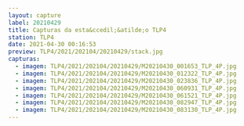 ```yaml
---
layout: capture
label: 20210429
title: Capturas da esta&ccedil;&atilde;o TLP4
station: TLP4
date: 2021-04-30 00:16:53
preview: TLP4/2021/202104/20210429/stack.jpg
capturas:
  - imagem: TLP4/2021/202104/20210429/M20210430_001653_TLP_4P.jpg
  - imagem: TLP4/2021/202104/20210429/M20210430_012322_TLP_4P.jpg
  - imagem: TLP4/2021/202104/20210429/M20210430_023836_TLP_4P.jpg
  - imagem: TLP4/2021/202104/20210429/M20210430_060931_TLP_4P.jpg
  - imagem: TLP4/2021/202104/20210429/M20210430_061521_TLP_4P.jpg
  - imagem: TLP4/2021/202104/20210429/M20210430_082947_TLP_4P.jpg
  - imagem: TLP4/2021/202104/20210429/M20210430_083130_TLP_4P.jpg
---
```

